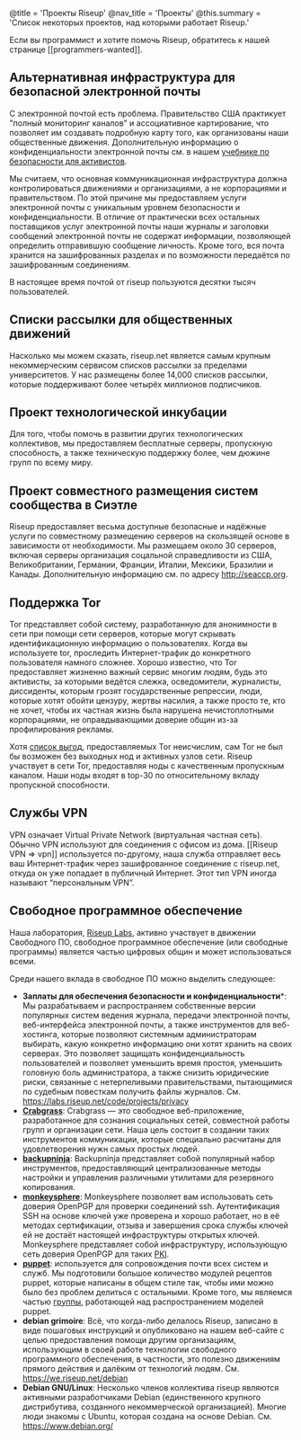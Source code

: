 @title = 'Проекты Riseup'
@nav_title = 'Проекты'
@this.summary = 'Список некоторых проектов, над которыми работает Riseup.'

Если вы программист и хотите помочь Riseup, обратитесь к нашей странице [[programmers-wanted]].

## Альтернативная инфраструктура для безопасной электронной почты

С электронной почтой есть проблема. Правительство США практикует "полный мониторинг каналов" и ассоциативное картирование, что позволяет им создавать подробную карту того, как организованы наши общественные движения. Дополнительную информацию о конфиденциальности электронной почты см. в нашем [учебнике по безопасности для активистов](https://web.archive.org/web/20160306044630/https://zine.riseup.net/).

Мы считаем, что основная коммуникационная инфраструктура должна контролироваться движениями и организациями, а не корпорациями и правительством. По этой причине мы предоставляем услуги электронной почты с уникальным уровнем безопасности и конфиденциальности. В отличие от практически всех остальных поставщиков услуг электронной почты наши журналы и заголовки сообщений электронной почты не содержат информации, позволяющей определить отправившую сообщение личность. Кроме того, вся почта хранится на зашифрованных разделах и по возможности передаётся по зашифрованным соединениям.

В настоящее время почтой от riseup пользуются десятки тысяч пользователей.

## Списки рассылки для общественных движений

Насколько мы можем сказать, riseup.net является самым крупным некоммерческим сервисом списков рассылки за пределами университетов. У нас размещены более 14,000 списков рассылки, которые поддерживают более четырёх миллионов подписчиков.

## Проект технологической инкубации

Для того, чтобы помочь в развитии других технологических коллективов, мы предоставляем бесплатные серверы, пропускную способность, а также техническую поддержку более, чем дюжине групп по всему миру.

## Проект совместного размещения систем сообщества в Сиэтле

Riseup предоставляет весьма доступные безопасные и надёжные услуги по совместному размещению серверов на скользящей основе в зависимости от необходимости. Мы размещаем около 30 серверов, включая серверы организация соцальной справедливости из США, Великобритании, Германии, Франции, Италии, Мексики, Бразилии и Канады. Дополнительную информацию см. по адресу http://seaccp.org.

## Поддержка Tor

Tor представляет собой систему, разработанную для анонимности в сети при помощи сети серверов, которые могут скрывать идентификационную информацию о пользователях. Когда вы используете tor, проследить Интернет-трафик до конкретного пользователя намного сложнее. Хорошо известно, что Tor предоставляет жизненно важный сервис многим людям, будь это активисты, за которыми ведётся слежка, осведомители, журналисты, диссиденты, которым грозят государственные репрессии, люди, которые хотят обойти цензуру, жертвы насилия, а также просто те, кто не хочет, чтобы их частная жизнь была нарушена нечистоплотными корпорациями, не оправдывающими доверие общин из-за профилирования рекламы.

Хотя [список выгод](https://www.torproject.org/about/torusers.html.en), предоставляемых Tor неисчислим, сам Tor не был бы возможен без выходных нод и активных узлов сети. Riseup участвует в сети Tor, предоставляя ноды с качественным пропускным каналом. Наши ноды входят в top-30 по относительному вкладу пропускной способности.

## Службы VPN

VPN означает Virtual Private Network (виртуальная частная сеть). Обычно VPN используют для соединения с офисом из дома. [[Riseup VPN => vpn]] используется по-другому, наша служба отправляет весь ваш Интернет-трафик через зашифрованное соединение с riseup.net, откуда он уже попадает в публичный Интернет. Этот тип VPN иногда называют “персональным VPN”.

## Свободное программное обеспечение

Наша лаборатория, [Riseup Labs](https://riseuplabs.org), активно участвует в движении Свободного ПО, свободное программное обеспечение (или свободные программы) является частью цифровых общин и может использоваться всеми.

Среди нашего вклада в свободное ПО можно выделить следующее:

* **Заплаты для обеспечения безопасности и конфиденциальности***: Мы разрабатываем и распространяем собственные версии популярных систем ведения журнала, передачи электронной почты, веб-интерфейса электронной почты, а также инструментов для веб-хостинга, которые позволяют системным администраторам выбирать, какую конкретно информацию они хотят хранить на своих серверах. Это позволяет защищать конфиденциальность пользователей и позволяет уменьшить время простоя, уменьшить головную боль администратора, а также снизить юридические риски, связанные с нетерпеливыми правительствами, пытающимися по судебным повесткам получить файлы журналов. См. https://labs.riseup.net/code/projects/privacy
* **[Crabgrass](https://0xacab.org/riseuplabs/crabgrass)**: Crabgrass — это свободное веб-приложение, разработанное для сознания социальных сетей, совместной работы групп и организации сети. Наша цель состоит в создании таких инструментов коммуникации, которые специально расчитаны для удовлетворения нужн самых простых людей.
* **[backupninja](https://0xacab.org/riseuplabs/backupninja)**: Backupninja представляет собой популярный набор инструментов, предоставляющий централизованные методы настройки и управления различными утилитами для резервного копирования.
* **[monkeysphere](https://web.monkeysphere.info)**: Monkeysphere позволяет вам использовать сеть доверия OpenPGP для проверки соединений ssh. Аутентификация SSH на основе ключей уже проверена и хорошо работает, но в её методах сертификации, отзыва и завершения срока службы ключей ей не достаёт настоящей инфраструктуры открытых ключей. Monkeysphere представляет собой инфраструктуру, использующую сеть доверия OpenPGP для таких [PKI](https://ru.wikipedia.org/wiki/%D0%98%D0%BD%D1%84%D1%80%D0%B0%D1%81%D1%82%D1%80%D1%83%D0%BA%D1%82%D1%83%D1%80%D0%B0_%D0%BE%D1%82%D0%BA%D1%80%D1%8B%D1%82%D1%8B%D1%85_%D0%BA%D0%BB%D1%8E%D1%87%D0%B5%D0%B9]]-функций).
* **[puppet](https://labs.riseup.net/code/projects/puppetmodules)**: используется для сопровождения почти всех систем и служб. Мы подготовили большое количество модулей рецептов puppet, которые написаны в общем стиле так, чтобы ими можно было без проблем делиться с остальными. Кроме того, мы являемся частью [группы](https://labs.riseup.net/code/projects/sharedpuppetmodules), работающей над распространением моделей puppet.
* **debian grimoire**: Всё, что когда-либо делалось Riseup, записано в виде пошаговых инструкций и опубликовано на нашем веб-сайте с целью предоставления помощи другим организациям, использующим в своей работе технологии свободного программного обеспечения, в частности, это полезно движениям прямого действия и далёким от технологий людям.  См. https://we.riseup.net/debian
* **Debian GNU/Linux**: Несколько членов коллектива riseup являются активными разработчиками Debian (единственного крупного дистрибутива, созданного некоммерческой организацией). Многие люди знакомы с Ubuntu, которая создана на основе Debian.  См. https://www.debian.org/
